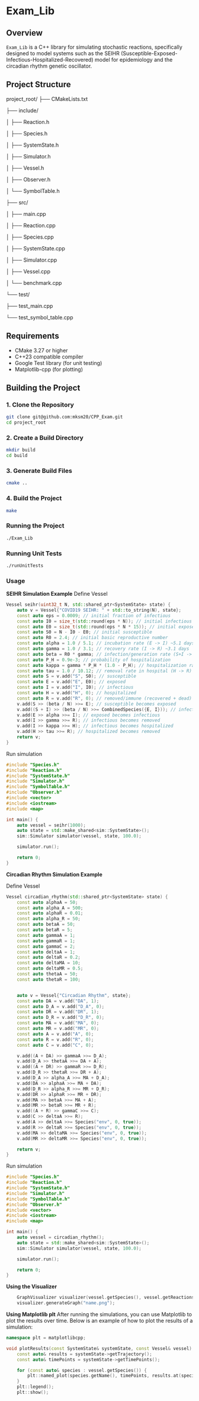 # Exam_Lib

## Overview

`Exam_Lib` is a C++ library for simulating stochastic reactions, specifically designed to model systems such
as the SEIHR (Susceptible-Exposed-Infectious-Hospitalized-Recovered) model for epidemiology and the
circadian rhythm genetic oscillator.

## Project Structure
project_root/
├── CMakeLists.txt 

├── include/ 

│ ├── Reaction.h 

│ ├── Species.h 

│ ├── SystemState.h 

│ ├── Simulator.h 

│ ├── Vessel.h 

│ ├── Observer.h 

│ └── SymbolTable.h 

├── src/ 

│ ├── main.cpp 

│ ├── Reaction.cpp 

│ ├── Species.cpp 

│ ├── SystemState.cpp 

│ ├── Simulator.cpp 

│ ├── Vessel.cpp 

│ └── benchmark.cpp 

└── test/ 

├── test_main.cpp 

└── test_symbol_table.cpp 

## Requirements

- CMake 3.27 or higher
- C++23 compatible compiler
- Google Test library (for unit testing)
- Matplotlib-cpp (for plotting)

## Building the Project

### 1. Clone the Repository ###

```sh
git clone git@github.com:mksm20/CPP_Exam.git
cd project_root
```

### 2. Create a Build Directory ###
```sh
mkdir build
cd build
```

### 3. Generate Build Files ###
```sh
cmake ..
```

### 4. Build the Project ###
```sh
make
```

### Running the Project ###
```sh
./Exam_Lib
```

### Running Unit Tests ###
```sh
./runUnitTests
```

### Usage ###
**SEIHR Simulation Example**
Define Vessel
```c++
Vessel seihr(uint32_t N, std::shared_ptr<SystemState> state) {
    auto v = Vessel{"COVID19 SEIHR: " + std::to_string(N), state};
    const auto eps = 0.0009; // initial fraction of infectious
    const auto I0 = size_t(std::round(eps * N)); // initial infectious
    const auto E0 = size_t(std::round(eps * N * 15)); // initial exposed
    const auto S0 = N - I0 - E0; // initial susceptible
    const auto R0 = 2.4; // initial basic reproductive number
    const auto alpha = 1.0 / 5.1; // incubation rate (E -> I) ~5.1 days
    const auto gamma = 1.0 / 3.1; // recovery rate (I -> R) ~3.1 days
    const auto beta = R0 * gamma; // infection/generation rate (S+I -> E+I)
    const auto P_H = 0.9e-3; // probability of hospitalization
    const auto kappa = gamma * P_H * (1.0 - P_H); // hospitalization rate (I -> H)
    const auto tau = 1.0 / 10.12; // removal rate in hospital (H -> R) ~10.12 days
    const auto S = v.add("S", S0); // susceptible
    const auto E = v.add("E", E0); // exposed
    const auto I = v.add("I", I0); // infectious
    const auto H = v.add("H", 0); // hospitalized
    const auto R = v.add("R", 0); // removed/immune (recovered + dead)
    v.add(S >> (beta / N) >>= E); // susceptible becomes exposed
    v.add((S + I) >> (beta / N) >>= CombinedSpecies({E, I})); // infectious infects susceptible
    v.add(E >> alpha >>= I); // exposed becomes infectious
    v.add(I >> gamma >>= R); // infectious becomes removed
    v.add(I >> kappa >>= H); // infectious becomes hospitalized
    v.add(H >> tau >>= R); // hospitalized becomes removed
    return v;
}
```
Run simulation
```c++
#include "Species.h"
#include "Reaction.h"
#include "SystemState.h"
#include "Simulator.h"
#include "SymbolTable.h"
#include "Observer.h"
#include <vector>
#include <iostream>
#include <map>

int main() {
    auto vessel = seihr(1000);
    auto state = std::make_shared<sim::SystemState>();
    sim::Simulator simulator(vessel, state, 100.0);

    simulator.run();

    return 0;
}

```

**Circadian Rhythm Simulation Example**

Define Vessel
```c++
Vessel circadian_rhythm(std::shared_ptr<SystemState> state) {
    const auto alphaA = 50;
    const auto alpha_A = 500;
    const auto alphaR = 0.01;
    const auto alpha_R = 50;
    const auto betaA = 50;
    const auto betaR = 5;
    const auto gammaA = 1;
    const auto gammaR = 1;
    const auto gammaC = 2;
    const auto deltaA = 1;
    const auto deltaR = 0.2;
    const auto deltaMA = 10;
    const auto deltaMR = 0.5;
    const auto thetaA = 50;
    const auto thetaR = 100;


    auto v = Vessel{"Circadian Rhythm", state};
    const auto DA = v.add("DA", 1);
    const auto D_A = v.add("D_A", 0);
    const auto DR = v.add("DR", 1);
    const auto D_R = v.add("D_R", 0);
    const auto MA = v.add("MA", 0);
    const auto MR = v.add("MR", 0);
    const auto A = v.add("A", 0);
    const auto R = v.add("R", 0);
    const auto C = v.add("C", 0);

    v.add((A + DA) >> gammaA >>= D_A);
    v.add(D_A >> thetaA >>= DA + A);
    v.add((A + DR) >> gammaR >>= D_R);
    v.add(D_R >> thetaR >>= DR + A);
    v.add(D_A >> alpha_A >>= MA + D_A);
    v.add(DA >> alphaA >>= MA + DA);
    v.add(D_R >> alpha_R >>= MR + D_R);
    v.add(DR >> alphaR >>= MR + DR);
    v.add(MA >> betaA >>= MA + A);
    v.add(MR >> betaR >>= MR + R);
    v.add((A + R) >> gammaC >>= C);
    v.add(C >> deltaA >>= R);
    v.add(A >> deltaA >>= Species("env", 0, true)); 
    v.add(R >> deltaR >>= Species("env", 0, true));
    v.add(MA >> deltaMA >>= Species("env", 0, true));
    v.add(MR >> deltaMR >>= Species("env", 0, true));

    return v;
}
```
Run simulation
```c++
#include "Species.h"
#include "Reaction.h"
#include "SystemState.h"
#include "Simulator.h"
#include "SymbolTable.h"
#include "Observer.h"
#include <vector>
#include <iostream>
#include <map>

int main() {
    auto vessel = circadian_rhythm();
    auto state = std::make_shared<sim::SystemState>();
    sim::Simulator simulator(vessel, state, 100.0);

    simulator.run();

    return 0;
}

```

**Using the Visualizer**
```c++
    GraphVisualizer visualizer(vessel.getSpecies(), vessel.getReactions());
    visualizer.generateGraph("name.png");
```

**Using Matplotlib plt**
After running the simulations, you can use Matplotlib to plot the results over time. 
Below is an example of how to plot the results of a simulation:

```c++
namespace plt = matplotlibcpp;

void plotResults(const SystemState& systemState, const Vessel& vessel) {
    const auto& results = systemState->getTrajectory();
    const auto& timePoints = systemState->getTimePoints();

    for (const auto& species : vessel.getSpecies()) {
        plt::named_plot(species.getName(), timePoints, results.at(species.getName()));
    }
    plt::legend();
    plt::show();
```